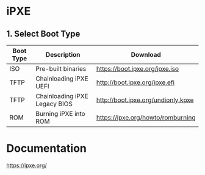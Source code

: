 # iPXE
## 1. Select Boot Type
| Boot Type | Description | Download |
| --- | --- | --- |
| ISO | Pre-built binaries | https://boot.ipxe.org/ipxe.iso |
| TFTP | Chainloading iPXE UEFI  | http://boot.ipxe.org/ipxe.efi |
| TFTP | Chainloading iPXE Legacy BIOS  | http://boot.ipxe.org/undionly.kpxe |
| ROM | Burning iPXE into ROM | https://ipxe.org/howto/romburning |



# Documentation
https://ipxe.org/
